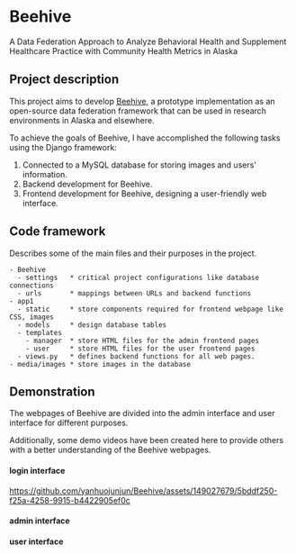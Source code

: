 # Beehive

A Data Federation Approach to Analyze Behavioral Health and Supplement Healthcare Practice with Community Health Metrics in Alaska

## Project description

This project aims to develop [Beehive](https://github.com/KathiraveluLab/Beehive/), a prototype implementation as an open-source data federation framework that can be used in research environments in Alaska and elsewhere.

To achieve the goals of Beehive, I have accomplished the following tasks using the Django framework:

1. Connected to a MySQL database for storing images and users' information.
2. Backend development for Beehive.
3. Frontend development for Beehive, designing a user-friendly web interface.

## Code framework

Describes some of the main files and their purposes in the project.

```
- Beehive
  - settings   * critical project configurations like database connections
  - urls       * mappings between URLs and backend functions
- app1
  - static     * store components required for frontend webpage like CSS, images
  - models     * design database tables
  - templates  
    - manager  * store HTML files for the admin frontend pages
    - user     * store HTML files for the user frontend pages
  - views.py   * defines backend functions for all web pages.
- media/images * store images in the database
```

## Demonstration
The webpages of Beehive are divided into the admin interface and user interface for different purposes.

Additionally, some demo videos have been created here to provide others with a better understanding of the Beehive webpages.

#### login interface

https://github.com/yanhuojunjun/Beehive/assets/149027679/5bddf250-f25a-4258-9915-b4422905ef0c


#### admin interface



#### user interface
